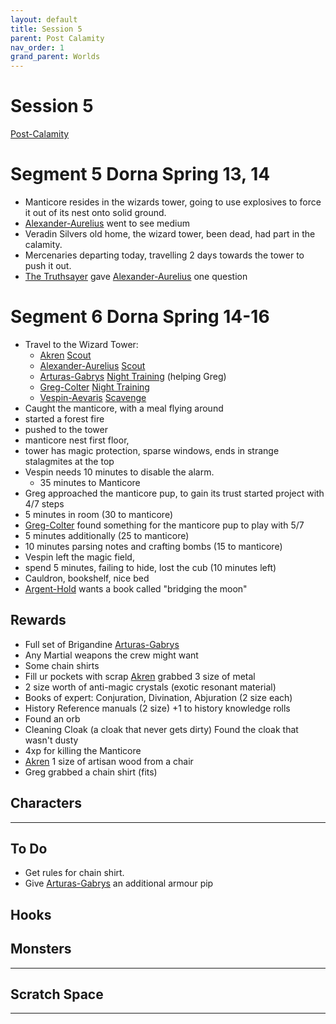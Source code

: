 ```yaml
---
layout: default
title: Session 5
parent: Post Calamity
nav_order: 1
grand_parent: Worlds
---
```

# Session 5
[Post-Calamity](Post-Calamity)

# Segment 5 Dorna Spring 13, 14
* Manticore resides in the wizards tower, going to use explosives to force it out of its nest onto solid ground.
* [Alexander-Aurelius](Alexander-Aurelius) went to see medium
* Veradin Silvers old home, the wizard tower, been dead, had part in the calamity.
* Mercenaries departing today, travelling 2 days towards the tower to push it out.
* [The Truthsayer](Dorna#The%20Truthsayer) gave [Alexander-Aurelius](Alexander-Aurelius) one question

# Segment 6 Dorna Spring 14-16
* Travel to the Wizard Tower:
	* [Akren](Akren) [Scout](../../Activities#Scout)
	* [Alexander-Aurelius](Alexander-Aurelius) [Scout](../../Activities#Scout)
	* [Arturas-Gabrys](Arturas-Gabrys) [Night Training](../../Activities#Night%20Learning) (helping Greg)
	* [Greg-Colter](Greg-Colter) [Night Training](../../Activities#Night%20Learning)
	* [Vespin-Aevaris](Vespin-Aevaris) [Scavenge](../../Activities#Scavenge)
* Caught the manticore, with a meal flying around
* started a forest fire
* pushed to the tower
* manticore nest first floor,
* tower has magic protection, sparse windows, ends in strange stalagmites at the top
* Vespin needs 10 minutes to disable the alarm.
	* 35 minutes to Manticore
* Greg approached the manticore pup, to gain its trust started project with 4/7 steps
* 5 minutes in room (30 to manticore)
* [Greg-Colter](Greg-Colter) found something for the manticore pup to play with 5/7
* 5 minutes additionally (25 to manticore)
* 10 minutes parsing notes and crafting bombs (15 to manticore)
* Vespin left the magic field, 
* spend 5 minutes, failing to hide, lost the cub (10 minutes left)
* Cauldron, bookshelf, nice bed
* [Argent-Hold](Argent-Hold) wants a book called "bridging the moon"


## Rewards
* Full set of Brigandine [Arturas-Gabrys](Arturas-Gabrys)
* Any Martial weapons the crew might want
* Some chain shirts
* Fill ur pockets with scrap [Akren](Akren) grabbed 3 size of metal
* 2 size worth of anti-magic crystals (exotic resonant material)
* Books of expert: Conjuration, Divination, Abjuration (2 size each)
* History Reference manuals (2 size) +1 to history knowledge rolls
* Found an orb
* Cleaning Cloak (a cloak that never gets dirty) Found the cloak that wasn't dusty
* 4xp for killing the Manticore
* [Akren](Akren) 1 size of artisan wood from a chair
* Greg grabbed a chain shirt (fits)

## Characters
 ---

## To Do
* Get rules for chain shirt.
* Give [Arturas-Gabrys](Arturas-Gabrys) an additional armour pip

## Hooks


## Monsters
---

## Scratch Space
---